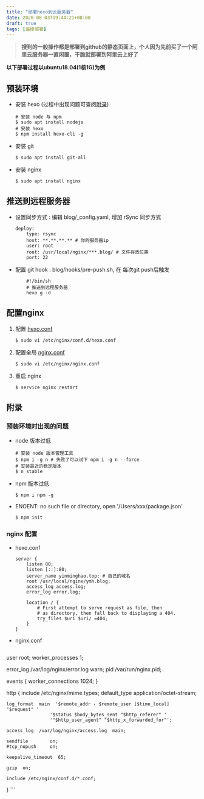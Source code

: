 ```yaml
---
title: "部署hexo到云服务器"
date: 2020-08-03T19:44:21+08:00
draft: true
tags: [运维部署]
---
```


> **搜到的一般操作都是部署到github的静态页面上，个人因为先前买了一个阿里云服务器一直闲置，干脆就部署到阿里云上好了**

<!--more-->

**以下部署过程以ubuntu18.04(1核1G)为例**

##  预装环境

- 安装 hexo (过程中出现问题可查阅[附录](#q1))
    ```shell
    # 安装 node 与 npm 
    $ sudo apt install nodejs
    # 安装 hexo
    $ npm install hexo-cli -g
    ```
- 安装 git
    ```shell
    $ sudo apt install git-all
    ```
- 安装 nginx
    ```shell
    $ sudo apt install nginx
    ```

## 推送到远程服务器

- 设置同步方式 : 编辑 blog/_config.yaml,  增加 rSync 同步方式
    ```
    deploy:
        type: rsync
        host: **.**.**.** # 你的服务器ip
        user: root
        root: /usr/local/nginx/***.blog/ # 文件存放位置
        port: 22
    ```
- 配置 git hook : blog/hooks/pre-push.sh, 在 每次git push后触发
    ```shell
        #!/bin/sh
        # 推送到远程服务器
        hexo g -d 
    ```

## 配置nginx
1. 配置 [hexo.conf](#q2)
    ```shell
    $ sudo vi /etc/nginx/conf.d/hexo.conf
    ```
2. 配置全局 [nginx.conf](#q3)
    ```shell
    $ sudo vi /etc/nginx/nginx.conf
    ```
3. 重启 nginx
    ```
    $ service nginx restart
    ```


## 附录

### <span id="q1">预装环境时出现的问题</span>

- node 版本过低
    ```shell
    # 安装 node 版本管理工具
    $ npm i -g n # 失败了可以试下 npm i -g n --force
    # 安装最近的稳定版本
    $ n stable
    ```
- npm 版本过低
    ```shell
    $ npm i npm -g
    ```
- ENOENT: no such file or directory, open '/Users/xxx/package.json'
    ```
    $ npm init
    ```

### nginx 配置

- <span id="q2">hexo.conf</span>
    ```
    server {
        listen 80;
        listen [::]:80;
        server_name yinminghao.top; # 自己的域名
        root /usr/local/nginx/ymh.blog;
        access_log access.log;
        error_log error.log;

        location / {
            # First attempt to serve request as file, then
            # as directory, then fall back to displaying a 404.
            try_files $uri $uri/ =404;
        }
    }
    ```
- <span id="q3">nginx.conf</span>
    ```
user root;
worker_processes  1;

error_log  /var/log/nginx/error.log warn;
pid        /var/run/nginx.pid;


events {
    worker_connections  1024;
}


http {
    include       /etc/nginx/mime.types;
    default_type  application/octet-stream;

    log_format  main  '$remote_addr - $remote_user [$time_local] "$request" '
                    '$status $body_bytes_sent "$http_referer" '
                    '"$http_user_agent" "$http_x_forwarded_for"';

    access_log  /var/log/nginx/access.log  main;

    sendfile        on;
    #tcp_nopush     on;

    keepalive_timeout  65;

    gzip  on;

    include /etc/nginx/conf.d/*.conf;
}
    ```